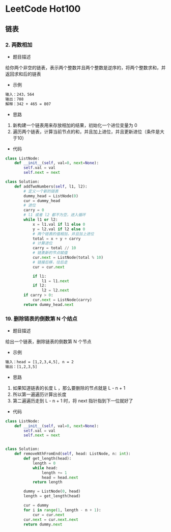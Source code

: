 # LeetCode Hot100

## 链表

### 2. 两数相加

- 题目描述

给你两个非空的链表，表示两个整数并且两个整数是逆序的，将两个整数求和，并返回求和后的链表

- 示例

```txt
输入：243，564
输出：708
解释：342 + 465 = 807
```

- 思路

1. 新构建一个链表用来存放相加的结果，初始化一个进位变量为 0
2. 遍历两个链表，计算当前节点的和，并且加上进位，并且更新进位（条件是大于10）

- 代码

```py
class ListNode:
    def __init__(self, val=0, next=None):
        self.val = val
        self.next = next

class Solution:
    def addTwoNumbers(self, l1, l2):
        # 定义一个新的链表
        dummy_head = ListNode(0)
        cur = dummy_head
        # 进位
        carry = 0
        # l1 或者 l2 都不为空，进入循环
        while l1 or l2:
            x = l1.val if l1 else 0
            y = l2.val if l2 else 0
            # 两个链表的值相加，并且加上进位
            total = x + y + carry
            # 计算进位
            carry = total // 10
            # 链表新的节点赋值
            cur.next = ListNode(total % 10)
            # 链接后移，往后走
            cur = cur.next

            if l1:
                l1 = l1.next
            if l2:
                l2 = l2.next
        if carry > 0:
            cur.next = ListNode(carry)
        return dummy_head.next
```

### 19. 删除链表的倒数第 N 个结点

- 题目描述

给出一个链表，删除链表的倒数第 N 个节点

- 示例

```txt
输入：head = [1,2,3,4,5], n = 2
输出：[1,2,3,5]

```

- 思路

1. 如果知道链表的长度 L ，那么要删除的节点就是 L - n + 1
2. 所以第一遍遍历计算出长度
3. 第二遍遍历走到 L - n + 1 时，将 next 指针指到下一位就好了

- 代码

```py
class ListNode:
    def __init__(self, val=0, next=None):
        self.val = val
        self.next = next


class Solution:
    def removeNthFromEnd(self, head: ListNode, n: int):
        def get_length(head):
            length = 0
            while head:
                length += 1
                head = head.next
            return length

        dummy = ListNode(0, head)
        length = get_length(head)

        cur = dummy
        for i in range(1, length - n + 1):
            cur = cur.next
        cur.next = cur.next.next
        return dummy.next
```
